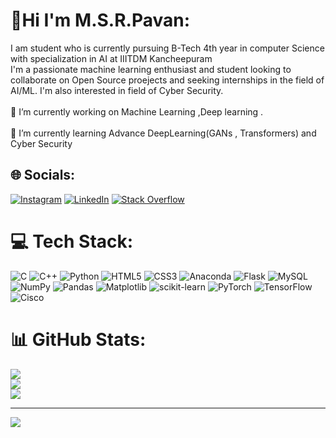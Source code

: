 # 💫Hi I'm M.S.R.Pavan:
I am student who is currently pursuing B-Tech 4th year in computer Science with specialization in AI at IIITDM Kancheepuram<br>I'm a passionate machine learning enthusiast and student looking to collaborate on Open Source proejects and seeking internships in the field of AI/ML. I'm also interested in field of Cyber Security.<br><br>🔭 I’m currently working on Machine Learning ,Deep learning .<br><br>🌱 I’m currently learning Advance DeepLearning(GANs , Transformers) and Cyber Security


## 🌐 Socials:
[![Instagram](https://img.shields.io/badge/Instagram-%23E4405F.svg?logo=Instagram&logoColor=white)](https://instagram.com/m.s.r.pav_an) [![LinkedIn](https://img.shields.io/badge/LinkedIn-%230077B5.svg?logo=linkedin&logoColor=white)](https://www.linkedin.com/in/sitha-ram-pavan-meda-894a18294/) [![Stack Overflow](https://img.shields.io/badge/-Stackoverflow-FE7A16?logo=stack-overflow&logoColor=white)](https://stackoverflow.com/users/23835899) 

# 💻 Tech Stack:
![C](https://img.shields.io/badge/c-%2300599C.svg?style=for-the-badge&logo=c&logoColor=white) ![C++](https://img.shields.io/badge/c++-%2300599C.svg?style=for-the-badge&logo=c%2B%2B&logoColor=white) ![Python](https://img.shields.io/badge/python-3670A0?style=for-the-badge&logo=python&logoColor=ffdd54) ![HTML5](https://img.shields.io/badge/html5-%23E34F26.svg?style=for-the-badge&logo=html5&logoColor=white) ![CSS3](https://img.shields.io/badge/css3-%231572B6.svg?style=for-the-badge&logo=css3&logoColor=white) ![Anaconda](https://img.shields.io/badge/Anaconda-%2344A833.svg?style=for-the-badge&logo=anaconda&logoColor=white) ![Flask](https://img.shields.io/badge/flask-%23000.svg?style=for-the-badge&logo=flask&logoColor=white) ![MySQL](https://img.shields.io/badge/mysql-%2300000f.svg?style=for-the-badge&logo=mysql&logoColor=white) ![NumPy](https://img.shields.io/badge/numpy-%23013243.svg?style=for-the-badge&logo=numpy&logoColor=white) ![Pandas](https://img.shields.io/badge/pandas-%23150458.svg?style=for-the-badge&logo=pandas&logoColor=white) ![Matplotlib](https://img.shields.io/badge/Matplotlib-%23ffffff.svg?style=for-the-badge&logo=Matplotlib&logoColor=black) ![scikit-learn](https://img.shields.io/badge/scikit--learn-%23F7931E.svg?style=for-the-badge&logo=scikit-learn&logoColor=white) ![PyTorch](https://img.shields.io/badge/PyTorch-%23EE4C2C.svg?style=for-the-badge&logo=PyTorch&logoColor=white) ![TensorFlow](https://img.shields.io/badge/TensorFlow-%23FF6F00.svg?style=for-the-badge&logo=TensorFlow&logoColor=white) ![Cisco](https://img.shields.io/badge/cisco-%23049fd9.svg?style=for-the-badge&logo=cisco&logoColor=black)
# 📊 GitHub Stats:
![](https://github-readme-stats.vercel.app/api?username=MSRpavan&theme=radical&hide_border=false&include_all_commits=false&count_private=false)<br/>
![](https://github-readme-streak-stats.herokuapp.com/?user=MSRpavan&theme=radical&hide_border=false)<br/>
![](https://github-readme-stats.vercel.app/api/top-langs/?username=MSRpavan&theme=radical&hide_border=false&include_all_commits=false&count_private=false&layout=compact)

---
[![](https://visitcount.itsvg.in/api?id=MSRpavan&icon=0&color=0)](https://visitcount.itsvg.in)

<!-- Proudly created with GPRM ( https://gprm.itsvg.in ) -->
